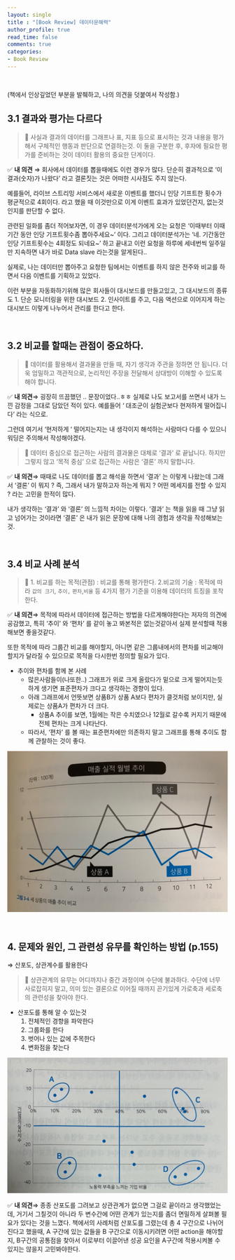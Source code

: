 ```yaml
---
layout: single
title : "[Book Review] 데이터문해력"
author_profile: true
read_time: false
comments: true
categories:
- Book Review
---
```


<br>


(책에서 인상깊었던 부분을 발췌하고, 나의 의견을 덧붙여서 작성함.)


## 3.1 결과와 평가는 다르다

> 📌 사실과 결과의 데이터를 그래프나 표, 지표 등으로 표시하는 것과 내용을 평가해서 구체적인 행동과 판단으로 연결하는것.
> 이 둘을 구분한 후, 후자에 필요한 평가를 준비하는 것이 데이터 활용의 중요한 단계이다.



✅ **내 의견** ⇒ 회사에서 데이터를 뽑을때에도 이런 경우가 많다. 단순히 결과적으로 ‘이 결과(숫자)가 나왔다’ 라고 결론짓는 것은 어떠한 시사점도 주지 않는다.

예를들어, 라이브 스트리밍 서비스에서 새로운 이벤트를 했더니 인당 기프트한 횟수가 평균적으로 4회이다. 라고 했을 때 이것만으로 이게 이벤트 효과가 있었던건지, 없는것인지를 판단할 수 없다.

관련된 일화를 좀더 적어보자면, 이 경우 데이터분석가에게 오는 요청은 ‘이때부터 이때 기간 동안 인당 기프트횟수좀 뽑아주세요~’ 이다. 그리고 데이터분석가는 ‘네. 기간동안 인당 기프트횟수는 4회정도 되네요~’ 하고 끝내고 이런 요청을 하루에 세네번씩 일주일만 지속하면 내가 바로 Data slave 라는것을 알게된다..

실제로, 나는 데이터만 뽑아주고 요청한 팀에서는 이벤트를 하지 않은 전주와 비교를 하면서 다음 이벤트를 기획하고 있었다.

이런 부분을 자동화하기위해 많은 회사들이 대시보드를 만들고있고, 그 대시보드의 종류도 1. 단순 모니터링을 위한 대시보드 2. 인사이트를 주고, 다음 액션으로 이어지게 하는 대시보드 이렇게 나누어서 관리를 한다고 한다.


<br>

## 3.2 비교를 할때는 관점이 중요하다.

> 📌 데이터를 활용해서 결과물을 만들 때, 자기 생각과 주관을 정하면 안 됩니다. 더욱 엄밀하고 객관적으로, 논리적인 주장을 전달해서 상대방이 이해할 수 있도록 해야 합니다.

✅ **내 의견**⇒ 굉장히 뜨끔했던 .. 문장이었다..ㅎㅎ 실제로 나도 보고서를 쓰면서 내가 느낀 감정을 그대로 담았던 적이 있다. 예를들어 ‘ 대조군이 실험군보다 현저하게 떨어집니다’ 라는 식으로.

그런데 여기서 ‘현저하게 ‘ 떨어지는지는 내 생각이지 해석하는 사람마다 다를 수 있으니 워딩은 주의해서 작성해야겠다.



> 📌 데이터 중심으로 접근하는 사람의 결과물은 대체로 ‘결과’ 로 끝납니다. 하지만 그렇지 않고 ‘목적 중심’ 으로 접근하는 사람은 ‘결론’ 까지 말합니다.

✅ **내 의견**⇒ 때때로 나도 데이터를 뽑고 해석을 하면서 ‘결과’ 는 이렇게 나왔는데 그래서 ‘결론’ 이 뭐지 ? 즉, 그래서 내가 말하고자 하는게 뭐지 ? 어떤 메세지를 전할 수 있지 ? 라는 고민을 한적이 많다.

내가 생각하는 ‘결과’ 와 ‘결론’ 의 느낌적 차이는 이렇다. ’결과’ 는 책을 읽을 때 그냥 읽고 넘어가는 것이라면 ‘결론’ 은 내가 읽은 문장에 대해 나의 경험과 생각을 작성해보는것.


<br>

## 3.4 비교 사례 분석

> 📌 1. 비교를 하는 목적(관점) : 비교를 통해 평가한다.
> 2.비교의 기술 : 목적에 따라 `값의 크기`, `추이,` `편차`,`비율` 등 4가지 평가 기준을 이용해 데이터의 트징을 포착한다.



✅ **내 의견**⇒ 목적에 따라서 데이터에 접근하는 방법을 다르게해야한다는 저자의 의견에 공감했고, 특히 ‘추이’ 와 ‘편차’ 를 같이 놓고 봐본적은 없는것같아서 실제 분석할때 적용해보면 좋을것같다.

또한 목적에 따라 그룹간 비교를 해야할지, 아니면 같은 그룹내에서의 편차를 비교해야할지가 달라질 수 있으므로 목적을 다시한번 정의할 필요가 있다.

- 추이와 편차를 함께 본 사례
  - 많은사람들이(나또한..) 그래프가 위로 크게 올랐다가 밑으로 크게 떨어지는듯하게 생기면 표준편차가 크다고 생각하는 경향이 있다.
  - 아래 그래프에서 언뜻보면 상품B가 상품 A보다 편차가 클것처럼 보이지만, 실제로는 상품A가 편차가 더 크다.
    - 상품A 추이를 보면, 1월에는 작은 수치였으나 12월로 갈수록 커지기 때문에 전체 편차는 크게 나타난다.
  - 따라서, ‘편차’ 를 볼 때는 표준편차에만 의존하지 말고 그래프를 통해 추이도 함께 관찰하는 것이 좋다.

![png](/images/2022-01-31-BookReview-DataLiteracy_files/2022-01-31-BookReview-DataLiteracy_1.png)

<br>

## 4. 문제와 원인, 그 관련성 유무를 확인하는 방법 (p.155)

⇒ 산포도, 상관계수를 활용한다

> 📌 상관관계의 유무는 어디까지나 중간 과정이며 수단에 불과하다. 수단에 너무 사로잡히지 말고, 의미 있는 결론으로 이어질 때까지 끈기있게 가로축과 세로축의 관련성을 찾아야 한다.



- 산포도를 통해 알 수 있는것
  1. 전체적인 경향을 파악한다
  2. 그룹화를 한다
  3. 벗어나 있는 값에 주목한다
  4. 변화점을 찾는다

![png](/images/2022-01-31-BookReview-DataLiteracy_files/2022-01-31-BookReview-DataLiteracy_2.png)

✅ **내 의견**⇒ 종종 산포도를 그려보고 상관관계가 없으면 그걸로 끝이라고 생각했었는데, 거기서 그칠것이 아니라 두 변수간에 어떤 관계가 있는지를 좀더 면밀하게 살펴볼 필요가 있다는 것을 느꼈다. 책에서의 사례처럼 산포도를 그렸는데 총 4 구간으로 나뉘어진다고 했을때, A 구간에 있는 값들을 B 구간으로 이동시키려면 어떤 action을 해야할지, B구간의 공통점을 찾아서 이로부터 이끌어낸 성공 요인을 A구간에 적용시켜볼 수 있지는 않을지 고민봐야한다.



<br>

